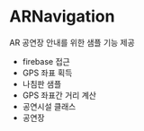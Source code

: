 # ARNavigation
AR 공연장 안내를 위한 샘플 기능 제공
 - firebase 접근
 - GPS 좌표 획득
 - 나침판 샘플
 - GPS 좌표간 거리 계산
 - 공연시설 클래스
 - 공연장 
